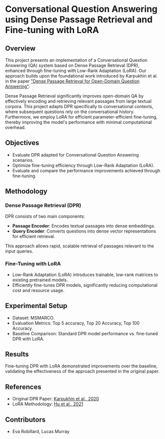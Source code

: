 # Conversational Question Answering using Dense Passage Retrieval and Fine-tuning with LoRA

## Overview

This project presents an implementation of a Conversational Question Answering (QA) system based on Dense Passage Retrieval (DPR), enhanced through fine-tuning with Low-Rank Adaptation (LoRA). Our approach builds upon the foundational work introduced by Karpukhin et al. in the paper ["Dense Passage Retrieval for Open-Domain Question Answering"](https://arxiv.org/pdf/2004.04906).

Dense Passage Retrieval significantly improves open-domain QA by effectively encoding and retrieving relevant passages from large textual corpora. This project adapts DPR specifically to conversational contexts, where subsequent questions rely on the conversational history. Furthermore, we employ LoRA for efficient parameter-efficient fine-tuning, thereby improving the model's performance with minimal computational overhead.

## Objectives

- Evaluate DPR adapted for Conversational Question Answering scenarios.
- Optimize fine-tuning efficiency through Low-Rank Adaptation (LoRA).
- Evaluate and compare the performance improvements achieved through fine-tuning.

## Methodology

### Dense Passage Retrieval (DPR)
DPR consists of two main components:
- **Passage Encoder**: Encodes textual passages into dense embeddings.
- **Query Encoder**: Converts questions into dense vector representations for efficient retrieval.

This approach allows rapid, scalable retrieval of passages relevant to the input queries.

### Fine-Tuning with LoRA
- Low-Rank Adaptation (LoRA) introduces trainable, low-rank matrices to existing pretrained models.
- Efficiently fine-tunes DPR models, significantly reducing computational cost and resource usage.

## Experimental Setup

- Dataset: MSMARCO.
- Evaluation Metrics: Top 5 accuracy, Top 20 Accuracy, Top 100 Accuracy.
- Baseline Comparison: Standard DPR model performance vs. fine-tuned DPR with LoRA.

## Results

Fine-tuning DPR with LoRA demonstrated improvements over the baseline, validating the effectiveness of the approach presented in the original paper.



## References
- Original DPR Paper: [Karpukhin et al., 2020](https://arxiv.org/pdf/2004.04906)
- LoRA Methodology: [Hu et al., 2021](https://arxiv.org/abs/2106.09685)

## Contributors
- Eva Robillard, Lucas Murray


